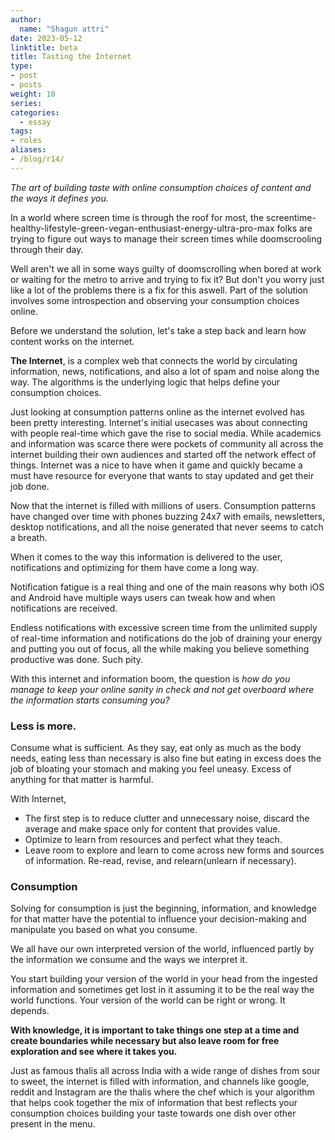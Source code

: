 ```yaml
---
author:
  name: "Shagun attri"
date: 2023-05-12
linktitle: beta
title: Tasting the Internet
type:
- post
- posts
weight: 10
series:
categories:
  - essay
tags:
- roles
aliases:
- /blog/r14/
---
```


*The art of building taste with online consumption choices of content and the ways it defines you.*

In a world where screen time is through the roof for most, the screentime-healthy-lifestyle-green-vegan-enthusiast-energy-ultra-pro-max folks are trying to figure out ways to manage their screen times while doomscrooling through their day.

Well aren't we all in some ways guilty of doomscrolling when bored at work or waiting for the metro to arrive and trying to fix it? But don't you worry just like a lot of the problems there is a fix for this aswell. Part of the solution involves some introspection and observing your consumption choices online.

Before we understand the solution, let's take a step back and learn how content works on the internet.

**The Internet**, is a complex web that connects the world by circulating information, news, notifications, and also a lot of spam and noise along the way. The algorithms is the underlying logic that helps define your consumption choices.

Just looking at consumption patterns online as the internet evolved has been pretty interesting. Internet's initial usecases was about connecting with people real-time which gave the rise to social media. While academics and information was scarce there were pockets of community all across the internet building their own audiences and started off the network effect of things. Internet was a nice to have when it game and quickly became a must have resource for everyone that wants to stay updated and get their job done.

Now that the internet is filled with millions of users. Consumption patterns have changed over time with phones buzzing 24x7 with emails, newsletters, desktop notifications, and all the noise generated that never seems to catch a breath.

When it comes to the way this information is delivered to the user, notifications and optimizing for them have come a long way.

Notification fatigue is a real thing and one of the main reasons why both iOS and Android have multiple ways users can tweak how and when notifications are received.

Endless notifications with excessive screen time from the unlimited supply of real-time information and notifications do the job of draining your energy and putting you out of focus, all the while making you believe something productive was done. Such pity.

With this internet and information boom, the question is *how do you manage to keep your online sanity in check and not get overboard where the information starts consuming you?*

### Less is more.

Consume what is sufficient. As they say, eat only as much as the body needs, eating less than necessary is also fine but eating in excess does the job of bloating your stomach and making you feel uneasy. Excess of anything for that matter is harmful.

With Internet,
- The first step is to reduce clutter and unnecessary noise, discard the average and make space only for content that provides value.
- Optimize to learn from resources and perfect what they teach.
- Leave room to explore and learn to come across new forms and sources of information.
Re-read, revise, and relearn(unlearn if necessary).

### Consumption

Solving for consumption is just the beginning, information, and knowledge for that matter have the potential to influence your decision-making and manipulate you based on what you consume.

We all have our own interpreted version of the world, influenced partly by the information we consume and the ways we interpret it.

You start building your version of the world in your head from the ingested information and sometimes get lost in it assuming it to be the real way the world functions. Your version of the world can be right or wrong. It depends. 

**With knowledge, it is important to take things one step at a time and create boundaries while necessary but also leave room for free exploration and see where it takes you.**

Just as famous thalis all across India with a wide range of dishes from sour to sweet, the internet is filled with information, and channels like google, reddit and Instagram are the thalis where the chef which is your algorithm that helps cook together the mix of information that best reflects your consumption choices building your taste towards one dish over other present in the menu.